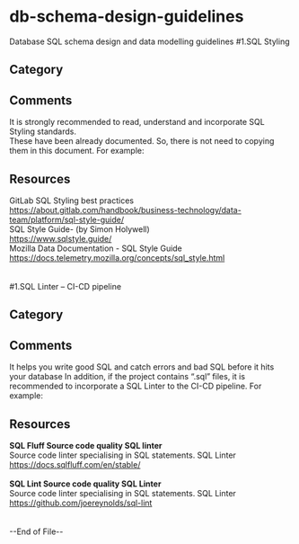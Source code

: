 # db-schema-design-guidelines
Database SQL schema design and data modelling guidelines
#1.SQL Styling 
## Category
## Comments
It is strongly recommended to read, understand and incorporate SQL Styling standards. <br>
These have been already documented. So, there is not need to copying them in this document. For example: 
## Resources
GitLab SQL Styling best practices <br>
https://about.gitlab.com/handbook/business-technology/data-team/platform/sql-style-guide/  <br>
SQL Style Guide- (by Simon Holywell) <br>
https://www.sqlstyle.guide/ <br>
Mozilla Data Documentation - SQL Style Guide <br>
https://docs.telemetry.mozilla.org/concepts/sql_style.html 
<br>
<br>
<br>
#1.SQL Linter – CI-CD pipeline
## Category
## Comments
It helps you write good SQL and catch errors and bad SQL before it hits your database
In addition, if the project contains “.sql” files, it is recommended to incorporate a SQL Linter to the CI-CD pipeline. 
For example:
## Resources
**SQL Fluff	Source code quality	SQL linter** <br>
Source code linter specialising in SQL statements.	SQL Linter <br>
https://docs.sqlfluff.com/en/stable/ <br> 
<br>
**SQL Lint	Source code quality	SQL Linter**<br>
Source code linter specialising in SQL statements.	SQL Linter
https://github.com/joereynolds/sql-lint
<br>
<br>
<br>
--End of File--
